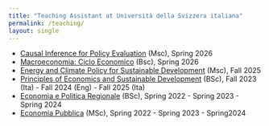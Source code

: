 ```yaml
---
title: "Teaching Assistant at Università della Svizzera italiana"
permalink: /teaching/
layout: single
---
```

- [Causal Inference for Policy Evaluation](https://search.usi.ch/it/corsi/35275839/causal-inference-for-policy-evaluation) (Msc), Spring 2026
- [Macroeconomia: Ciclo Economico](https://search.usi.ch/en/courses/35275813/macroeconomia-ciclo-economico) (Bsc), Spring 2026
- [Energy and Climate Policy for Sustainable Development](https://search.usi.ch/en/courses/35275364/energy-and-climate-policy-for-sustainable-development) (Msc), Fall 2025
- [Principles of Economics and Sustainable Development](https://search.usi.ch/it/corsi/35275806/principi-di-economia-politica-e-sviluppo-sostenibile) (BSc), Fall 2023 (Ita) - Fall 2024 (Eng) - Fall 2025 (Ita)
- [Economia e Politica Regionale](https://search.usi.ch/it/corsi/35270574/economia-e-politica-regionale) (BSc), Spring 2022 - Spring 2023 - Spring 2024
- [Economia Pubblica](https://search.usi.ch/it/corsi/35270553/economia-pubblica) (MSc), Spring 2022 - Spring 2023 -  Spring2024
